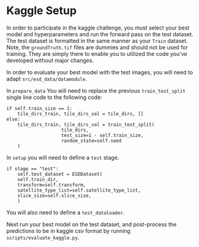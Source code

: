 # Kaggle Setup
In order to participate in the kaggle challenge, you must select your best model and hyperparameters and run the forward pass on the test dataset. The test dataset is formatted in the same manner as your `Train` dataset. Note, the `groundTruth.tif` files are dummies and should not be used for training. They are simply there to enable you to utilized the code you've developed without major changes.

In order to evaluate your best model with the test images, you will need to adapt `src/esd_data/datamodule`.

In `prepare_data` You will need to replace the previous `train_test_split` single line code to the following code:
```
if self.train_size == 1:
    tile_dirs_train, tile_dirs_val = tile_dirs, []
else:
    tile_dirs_train, tile_dirs_val = train_test_split(
                    tile_dirs,
                    test_size=1 - self.train_size,
                    random_state=self.seed
    )
```
In `setup` you will need to define a `test` stage.
```
if stage == "test":
    self.test_dataset = ESDDataset(
    self.train_dir,
    transform=self.transform,
    satellite_type_list=self.satellite_type_list,
    slice_size=self.slice_size,
    )
```
You will also  need to define a `test_dataloader`.

Next run your best model on the test dataset, and post-process the predictions to be in kaggle csv format by running `scripts/evaluate_kaggle.py`.
